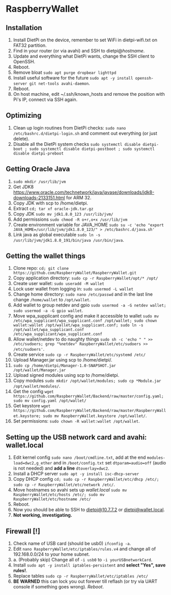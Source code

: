 # RaspberryWallet

## Installation
1. Install DietPi on the device, remember to set WiFi in dietpi-wifi.txt on FAT32 partition.
2. Find in your router (or via avahi) and SSH to dietpi@_hostname_.
3. Update and everything what DietPi wants, change the SSH client to OpenSSH.
4. Reboot.
5. Remove bloat `sudo apt purge dropbear lighttpd`
6. Install useful software for the future `sudo apt -y install openssh-server git net-tools avahi-daemon`.
7. Reboot.
8. On host machine, edit ~/.ssh/known_hosts and remove the position with Pi's IP, connect via SSH again.

## Optimizing 
1. Clean up login routines from DietPi checks: `sudo nano /etc/bashrc.d/dietpi-login.sh` and comment out everything (or just delete).
2. Disable all the DietPi system checks `sudo systemctl disable dietpi-boot ; sudo systemctl disable dietpi-postboot ; sudo systemctl disable dietpi-preboot`

## Getting Oracle Java
1. `sudo mkdir /usr/lib/jvm`
2. Get JDK8 https://www.oracle.com/technetwork/java/javase/downloads/jdk8-downloads-2133151.html for ARM 32.
3. Copy JDK with scp to /home/dietpi.
4. Extract `cd; tar xf oracle-jdk.tar.gz`
5. Copy JDK `sudo mv jdk1.8.0_123 /usr/lib/jvm/`
6. Add permissions `sudo chmod -R o+r,o+x /usr/lib/jvm`
7. Create environment variable for JAVA_HOME `sudo su -c 'echo "export JAVA_HOME=/usr/lib/jvm/jdk1.8.0_123/" > /etc/bashrc.d/java.sh'`
8. Link java as global executable `sudo ln -s /usr/lib/jvm/jdk1.8.0_191/bin/java /usr/bin/java`.

## Getting the wallet things
1. Clone repo: `cd; git clone https://github.com/RaspberryWallet/RaspberryWallet.git`
2. Copy application directory: `sudo cp -r RaspberryWallet/opt/* /opt/`
3. Create user wallet: `sudo useradd -M wallet`
4. Lock user wallet from logging in: `sudo usermod -L wallet`
5. Change home directory: `sudo nano /etc/passwd` and in the last line change `/home/wallet` to `/opt/wallet`.
6. Add wallet to group netdev and gpio `sudo usermod -a -G netdev wallet; sudo usermod -a -G gpio wallet`.
7. Move wpa_supplicant config and make it accessible to wallet `sudo mv /etc/wpa_supplicant/wpa_supplicant.conf /opt/wallet; sudo chown wallet:wallet /opt/wallet/wpa_supplicant.conf; sudo ln -s /opt/wallet/wpa_supplicant.conf /etc/wpa_supplicant/wpa_supplicant.conf`
8. Allow wallet/netdev to do naughty things `sudo sh -c 'echo " " >> /etc/sudoers; grep "%netdev" RaspberryWallet/etc/sudoers >> /etc/sudoers'`.
9. Create service `sudo cp -r RaspberryWallet/etc/systemd /etc/`
10. Upload Manager.jar using scp to /home/dietpi/.
11. `sudo cp /home/dietpi/Manager-1.0-SNAPSHOT.jar /opt/wallet/Manager.jar`
12. Upload signed modules using scp to /home/dietpi.
13. Copy modules `sudo mkdir /opt/wallet/modules; sudo cp *Module.jar /opt/wallet/modules/`.
14. Get the config `wget https://github.com/RaspberryWallet/Backend/raw/master/config.yaml; sudo mv config.yaml /opt/wallet/`
15. Get keystore `wget https://github.com/RaspberryWallet/Backend/raw/master/RaspberryWallet.keystore; sudo mv RaspberryWallet.keystore /opt/wallet/`.
16. Set permissions: `sudo chown -R wallet:wallet /opt/wallet`.

## Setting up the USB network card and avahi: wallet.local
1. Edit kernel config `sudo nano /boot/cmdline.txt`, add at the end `modules-load=dwc2,g_ether` and in `/boot/config.txt` set `dtparam=audio=off` (audio is not needed) and **add a line** `dtoverlay=dwc2`.
2. Install a DHCP server `sudo apt -y install isc-dhcp-server`
3. Copy DHCP config `cd; sudo cp -r RaspberryWallet/etc/dhcp /etc/; sudo cp -r RaspberryWallet/etc/network /etc/`.
4. Move hostnames so avahi sets up _wallet.local_ `sudo mv RaspberryWallet/etc/hosts /etc/; sudo mv RaspberryWallet/etc/hostname /etc/`
5. Reboot.
6. Now you should be able to SSH to dietpi@10.7.7.2 or dietpi@wallet.local.
7. **Not working, investigating.**

## Firewall [!]
1. Check name of USB card (should be usb0) `ifconfig -a`.
2. Edit `nano RaspberryWallet/etc/iptables/rules.v4` and change all of 192.168.0.0/24 to your home subnet.
3. a. (Probably skip) Change all of `-i usb0` to `-i yourUSBnetworkCard`.
4. Install `sudo apt -y install iptables-persistent` and **select "Yes", save rules!**.
5. Replace tables `sudo cp -r RaspberryWallet/etc/iptables /etc/`
6. **BE WARNED** this can lock you out forever till reflash (or try via UART console if something goes wrong). *Reboot*.
